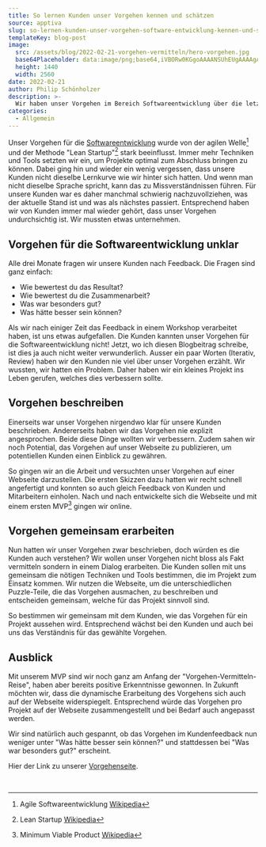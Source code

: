 ```yaml
---
title: So lernen Kunden unser Vorgehen kennen und schätzen
source: apptiva
slug: so-lernen-kunden-unser-vorgehen-software-entwicklung-kennen-und-schaetzen
templateKey: blog-post
image:
  src: /assets/blog/2022-02-21-vorgehen-vermitteln/hero-vorgehen.jpg
  base64Placeholder: data:image/png;base64,iVBORw0KGgoAAAANSUhEUgAAAAgAAAAFCAIAAAD38zoCAAAACXBIWXMAAAsTAAALEwEAmpwYAAAAiElEQVR4nAF9AIL/AOju+7bF16q50KG0zZSmwn6Ur4WXtIaVsgDu9P6co7OIlKqAi5vEzt+0wNKptMqbqL4AAAIZXnKRSGSNLkJik6K8kqK5jZ21rbnLAAAZSlBxn9Pg7rrI3L3I19rh7Obs9uLo8AAtRWhPdK3S3ezu8/v3+//r8Pfk6vTY3+ovhlGTHO842AAAAABJRU5ErkJggg==
  height: 1440
  width: 2560
date: 2022-02-21
author: Philip Schönholzer
description: >-
  Wir haben unser Vorgehen im Bereich Softwareentwicklung über die letzten Jahre laufend verbessert und weiterentwickelt. Dinge, die für uns sonnenklar waren, blieben jedoch bei der Kommunikation mit den Kunden teilweise auf der Strecke. Das wollten wir unbedingt verbessern.
categories:
  - Allgemein
---
```


Unser Vorgehen für die [Softwareentwicklung](/angebot/development) wurde von der agilen Welle[^1] und der Methode "Lean Startup"[^2] stark beeinflusst. Immer mehr Techniken und Tools setzten wir ein, um Projekte optimal zum Abschluss bringen zu können. Dabei ging hin und wieder ein wenig vergessen, dass unsere Kunden nicht dieselbe Lernkurve wie wir hinter sich hatten. Und wenn man nicht dieselbe Sprache spricht, kann das zu Missverständnissen führen. Für unsere Kunden war es daher manchmal schwierig nachzuvollziehen, was der aktuelle Stand ist und was als nächstes passiert. Entsprechend haben wir von Kunden immer mal wieder gehört, dass unser Vorgehen undurchsichtig ist. Wir mussten etwas unternehmen.

## Vorgehen für die Softwareentwicklung unklar

Alle drei Monate fragen wir unsere Kunden nach Feedback. Die Fragen sind ganz einfach:

- Wie bewertest du das Resultat?
- Wie bewertest du die Zusammenarbeit?
- Was war besonders gut?
- Was hätte besser sein können?

Als wir nach einiger Zeit das Feedback in einem Workshop verarbeitet haben, ist uns etwas aufgefallen. Die Kunden kannten unser Vorgehen für die Softwareentwicklung nicht! Jetzt, wo ich diesen Blogbeitrag schreibe, ist dies ja auch nicht weiter verwunderlich. Ausser ein paar Worten (Iterativ, Review) haben wir den Kunden nie viel über unser Vorgehen erzählt. Wir wussten, wir hatten ein Problem. Daher haben wir ein kleines Projekt ins Leben gerufen, welches dies verbessern sollte.

## Vorgehen beschreiben

Einerseits war unser Vorgehen nirgendwo klar für unsere Kunden beschrieben. Andererseits haben wir das Vorgehen nie explizit angesprochen. Beide diese Dinge wollten wir verbessern. Zudem sahen wir noch Potential, das Vorgehen auf unser Webseite zu publizieren, um potentiellen Kunden einen Einblick zu gewähren.

So gingen wir an die Arbeit und versuchten unser Vorgehen auf einer Webseite darzustellen. Die ersten Skizzen dazu hatten wir recht schnell angefertigt und konnten so auch gleich Feedback von Kunden und Mitarbeitern einholen. Nach und nach entwickelte sich die Webseite und mit einem ersten MVP[^3] gingen wir online.

## Vorgehen gemeinsam erarbeiten

Nun hatten wir unser Vorgehen zwar beschrieben, doch würden es die Kunden auch verstehen? Wir wollen unser Vorgehen nicht bloss als Fakt vermitteln sondern in einem Dialog erarbeiten. Die Kunden sollen mit uns gemeinsam die nötigen Techniken und Tools bestimmen, die im Projekt zum Einsatz kommen. Wir nutzen die Webseite, um die unterschiedlichen Puzzle-Teile, die das Vorgehen ausmachen, zu beschreiben und entscheiden gemeinsam, welche für das Projekt sinnvoll sind.

So bestimmen wir gemeinsam mit dem Kunden, wie das Vorgehen für ein Projekt aussehen wird. Entsprechend wächst bei den Kunden und auch bei uns das Verständnis für das gewählte Vorgehen.

## Ausblick

Mit unserem MVP sind wir noch ganz am Anfang der "Vorgehen-Vermitteln-Reise", haben aber bereits positive Erkenntnisse gewonnen. In Zukunft möchten wir, dass die dynamische Erarbeitung des Vorgehens sich auch auf der Webseite widerspiegelt. Entsprechend würde das Vorgehen pro Projekt auf der Webseite zusammengestellt und bei Bedarf auch angepasst werden.

Wir sind natürlich auch gespannt, ob das Vorgehen im Kundenfeedback nun weniger unter "Was hätte besser sein können?" und stattdessen bei "Was war besonders gut?" erscheint.

Hier der Link zu unserer [Vorgehenseite](/angebot/development/projektumsetzung).

&nbsp;

[^1]: Agile Softwareentwicklung [Wikipedia](https://de.wikipedia.org/wiki/Agile_Softwareentwicklung)
[^2]: Lean Startup [Wikipedia](https://de.wikipedia.org/wiki/Lean_Startup)
[^3]: Minimum Viable Product [Wikipedia](https://de.wikipedia.org/wiki/Minimum_Viable_Product)
